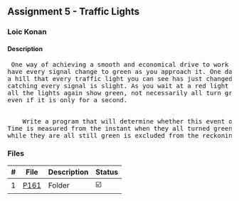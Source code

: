 ## Assignment 5 - Traffic Lights

### Loic Konan

#### Description

<pre> One way of achieving a smooth and economical drive to work is to ‘catch’ every traffic light, that is
have every signal change to green as you approach it. One day you notice as you come over the brow of
a hill that every traffic light you can see has just changed to green and that therefore your chances of
catching every signal is slight. As you wait at a red light you begin to wonder how long it will be before
all the lights again show green, not necessarily all turn green, merely all show green simultaneously,
even if it is only for a second.


    Write a program that will determine whether this event occurs within a reasonable time.
Time is measured from the instant when they all turned green simultaneously, although the initial portion
while they are all still green is excluded from the reckoning.
</pre>

### Files

|   #   | File           | Description | Status                  |
| :---: | -------------- | ----------- | ----------------------- |
|   1   | [P161](./P161) | Folder      | :ballot_box_with_check: |

